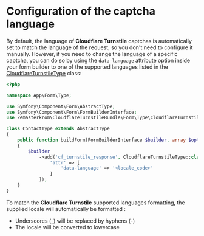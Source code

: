 Configuration of the captcha language
=====================================

By default, the language of **Cloudflare Turnstile** captchas is automatically set to match the language of the request, so you don't need to configure it manually. However, if you need to change the language of a specific captcha, you can do so by using the `data-language` attribute option inside your form builder to one of the supported languages listed in the [CloudflareTurnstileType](../src/Form/Type/CloudflareTurnstileType.php) class:

```php
<?php

namespace App\Form\Type;

use Symfony\Component\Form\AbstractType;
use Symfony\Component\Form\FormBuilderInterface;
use Zemasterkrom\CloudflareTurnstileBundle\Form\Type\CloudflareTurnstileType;

class ContactType extends AbstractType
{
    public function buildForm(FormBuilderInterface $builder, array $options): void
    {
        $builder
            ->add('cf_turnstile_response', CloudflareTurnstileType::class, [
                'attr' => [
                    'data-language' => '<locale_code>'
                ]
            ]);
    }
}
```

To match the **Cloudflare Turnstile** supported languages formatting, the supplied locale will automatically be formatted :
- Underscores (_) will be replaced by hyphens (-)
- The locale will be converted to lowercase
